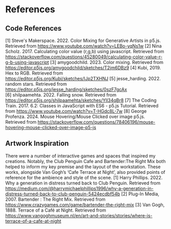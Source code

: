 # References
## Code References
[1] Steve's Makerspace. 2022. Color Mixing for Generative Artists in p5.js. Retrieved from https://www.youtube.com/watch?v=LEBo-yqNs1w 
[2] Nina Scholz. 2017. Calculating color value (r,g,b) using javascript. Retrieved from https://stackoverflow.com/questions/45280049/calculating-color-value-r-g-b-using-javascript 
[3] amygoodchild. 2023. Color mixing. Retrieved from https://editor.p5js.org/amygoodchild/sketches/T2jm6DBz9 
[4] Kubi, 2019. Hex to RGB. Retrieved from https://editor.p5js.org/Kubi/sketches/IJp2TXHNJ 
[5] jesse_harding. 2022. random stars. Retrieved from https://editor.p5js.org/jesse_harding/sketches/0szF7gcAx  
[6] shilpaamehta. 2022. Falling snow. Retrieved from https://editor.p5js.org/shilpaamehta/sketches/Yll34qBr8 
[7] The Coding Train. 2017.  6.2: Classes in JavaScript with ES6 - p5.js Tutorial. Retrieved from https://www.youtube.com/watch?v=T-HGdc8L-7w 
[8] George Profenza. 2024. Mouse Hovering/Mouse Clicked over image p5.js. Retrieved from https://stackoverflow.com/questions/78406196/mouse-hovering-mouse-clicked-over-image-p5-js 

## Artwork Inspiration
There were a number of interactive games and spaces that inspired my creations. Notably, the Club Penguin Cafe and Bartender:The Right Mix both helped to inform my key premise and the layout of the workstation. These works, alongside Van Gogh’s ‘Cafe Terrace at Night’, also provided points of reference for the ambience and style of the scene. 
[1] Harry Phillips. 2022. Why a generation in distress turned back to Club Penguin. Retrieved from https://medium.com/@harrymichaelphillips1996/why-a-generation-in-distress-turned-back-to-club-penguin-5424ecdbf54b 
[2] Plug-In Media, 2007. Bartender : The Right Mix. Retrieved from https://www.crazygames.com/game/bartender-the-right-mix 
[3] Van Gogh, 1888. Terrace of a Café at Night. Retrieved from https://www.vangoghmuseum.nl/en/art-and-stories/stories/where-is-terrace-of-a-cafe-at-night
